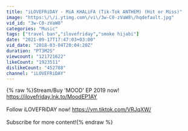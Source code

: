 ```yaml
---
title: "iLOVEFRiDAY - MiA KHALiFA (Tik-Tok ANTHEM) (Hit or Miss)"
image: "https:\/\/i.ytimg.com\/vi\/3w-C0-zVaW8\/hqdefault.jpg"
vid_id: "3w-C0-zVaW8"
categories: "Music"
tags: ["travel ban","ilovefriday","smoke hijabi"]
date: "2021-09-17T17:47:03+03:00"
vid_date: "2018-03-04T20:04:20Z"
duration: "PT3M2S"
viewcount: "121721622"
likeCount: "1923511"
dislikeCount: "452788"
channel: "iLOVEFRiDAY"
---
```

{% raw %}Stream/Buy 'MOOD' EP 2019 now! <a rel="nofollow" target="blank" href="https://ilovefriday.lnk.to/MoodEP1AY">https://ilovefriday.lnk.to/MoodEP1AY</a><br /><br />Follow iLOVEFRiDAY now! <a rel="nofollow" target="blank" href="https://vm.tiktok.com/VRJqXW/">https://vm.tiktok.com/VRJqXW/</a><br /><br />Subscribe for more content!{% endraw %}

